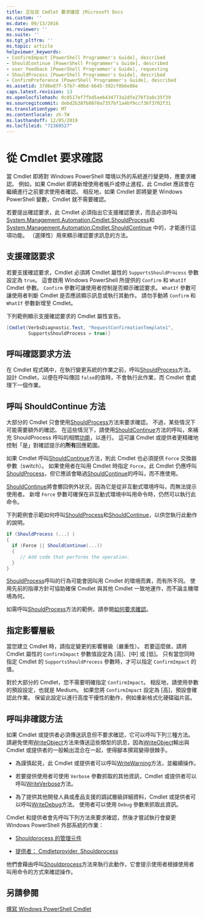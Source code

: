 ```yaml
---
title: 正在從 Cmdlet 要求確認 |Microsoft Docs
ms.custom: ''
ms.date: 09/13/2016
ms.reviewer: ''
ms.suite: ''
ms.tgt_pltfrm: ''
ms.topic: article
helpviewer_keywords:
- ConfirmImpact [PowerShell Programmer's Guide], described
- ShouldContinue [PowerShell Programmer's Guide], described
- user feedback [PowerShell Programmer's Guide], requesting
- ShouldProcess [PowerShell Programmer's Guide], described
- ConfirmPreference [PowerShell Programmer's Guide], described
ms.assetid: 37d6e87f-57b7-40bd-b645-392cf0b6e88e
caps.latest.revision: 13
ms.openlocfilehash: 0c0517ef7fbd5ae6434773a2dfe276f3a8c35f39
ms.sourcegitcommit: debd2b38fb8070a7357bf1a4bf9cc736f3702f31
ms.translationtype: MT
ms.contentlocale: zh-TW
ms.lasthandoff: 12/05/2019
ms.locfileid: "72369527"
---
```

# <a name="requesting-confirmation-from-cmdlets"></a>從 Cmdlet 要求確認

當 Cmdlet 即將對 Windows PowerShell 環境以外的系統進行變更時，應要求確認。 例如，如果 Cmdlet 即將新增使用者帳戶或停止進程，此 Cmdlet 應該會在繼續進行之前要求使用者確認。 相反地，如果 Cmdlet 即將變更 Windows PowerShell 變數，Cmdlet 就不需要確認。

若要提出確認要求，此 Cmdlet 必須指出它支援確認要求，而且必須呼叫[System.Management.Automation.Cmdlet.ShouldProcess](/dotnet/api/System.Management.Automation.Cmdlet.ShouldProcess)和 [System.Management.Automation.Cmdlet.ShouldContinue](/dotnet/api/System.Management.Automation.Cmdlet.ShouldContinue) 中的，才能進行這項功能。 （選擇性）用來顯示確認要求訊息的方法。

## <a name="supporting-confirmation-requests"></a>支援確認要求

若要支援確認要求，Cmdlet 必須將 Cmdlet 屬性的 `SupportsShouldProcess` 參數設定為 `true`。 這會啟用 Windows PowerShell 所提供的 `Confirm` 和 `WhatIf` Cmdlet 參數。 `Confirm` 參數可讓使用者控制是否顯示確認要求。 `WhatIf` 參數可讓使用者判斷 Cmdlet 是否應該顯示訊息或執行其動作。 請勿手動將 `Confirm` 和 `WhatIf` 參數新增至 Cmdlet。

下列範例顯示支援確認要求的 Cmdlet 屬性宣告。

```csharp
[Cmdlet(VerbsDiagnostic.Test, "RequestConfirmationTemplate1",
        SupportsShouldProcess = true)]
```

## <a name="calling-the-confirmation-request-methods"></a>呼叫確認要求方法

在 Cmdlet 程式碼中，在執行變更系統的作業之前，呼叫[ShouldProcess](/dotnet/api/System.Management.Automation.Cmdlet.ShouldProcess)方法。 設計 Cmdlet，以便在呼叫傳回 `false`的值時，不會執行此作業，而 Cmdlet 會處理下一個作業。

## <a name="calling-the-shouldcontinue-method"></a>呼叫 ShouldContinue 方法

大部分的 Cmdlet 只會使用[ShouldProcess](/dotnet/api/System.Management.Automation.Cmdlet.ShouldProcess)方法來要求確認。 不過，某些情況下可能需要額外的確認。 在這些情況下，請使用[ShouldContinue](/dotnet/api/System.Management.Automation.Cmdlet.ShouldContinue)方法的呼叫，來補充 ShouldProcess 呼叫的相關[功能](/dotnet/api/System.Management.Automation.Cmdlet.ShouldProcess)，以進行。 這可讓 Cmdlet 或提供者更精確地控制「是」對確認提示的**所有**回應範圍。

如果 Cmdlet 呼叫[ShouldContinue](/dotnet/api/System.Management.Automation.Cmdlet.ShouldContinue)方法，則此 Cmdlet 也必須提供 `Force` 交換器參數（switch）。 如果使用者在叫用 Cmdlet 時指定 `Force`，此 Cmdlet 仍應呼叫[ShouldProcess](/dotnet/api/System.Management.Automation.Cmdlet.ShouldProcess)，但它應該會略過[ShouldContinue](/dotnet/api/System.Management.Automation.Cmdlet.ShouldContinue)的呼叫，而不應使用。

[ShouldContinue](/dotnet/api/System.Management.Automation.Cmdlet.ShouldContinue)將會擲回例外狀況，因為它是從非互動式環境呼叫，而無法提示使用者。 新增 `Force` 參數可確保在非互動式環境中叫用命令時，仍然可以執行此命令。

下列範例會示範如何呼叫[ShouldProcess](/dotnet/api/System.Management.Automation.Cmdlet.ShouldProcess)和[ShouldContinue](/dotnet/api/System.Management.Automation.Cmdlet.ShouldContinue)，以供您執行此動作的說明。

```csharp
if (ShouldProcess (...) )
{
  if (Force || ShouldContinue(...))
  {
     // Add code that performs the operation.
  }
}
```

[ShouldProcess](/dotnet/api/System.Management.Automation.Cmdlet.ShouldProcess)呼叫的行為可能會因叫用 Cmdlet 的環境而異，而有所不同。 使用先前的指導方針可協助確保 Cmdlet 與其他 Cmdlet 一致地運作，而不論主機環境為何。

如需呼叫[ShouldProcess](/dotnet/api/System.Management.Automation.Cmdlet.ShouldProcess)方法的範例，請參閱[如何要求確認](./how-to-request-confirmations.md)。

## <a name="specify-the-impact-level"></a>指定影響層級

當您建立 Cmdlet 時，請指定變更的影響層級（嚴重性）。 若要這麼做，請將 Cmdlet 屬性的 `ConfirmImpact` 參數值設定為 [高]、[中] 或 [低]。 只有當您同時指定 Cmdlet 的 `SupportsShouldProcess` 參數時，才可以指定 `ConfirmImpact` 的值。

對於大部分的 Cmdlet，您不需要明確指定 `ConfirmImpact`。  相反地，請使用參數的預設設定，也就是 Medium。 如果您將 `ConfirmImpact` 設定為 [高]，預設會確認此作業。 保留此設定以進行高度干擾性的動作，例如重新格式化硬碟磁片區。

## <a name="calling-non-confirmation-methods"></a>呼叫非確認方法

如果 Cmdlet 或提供者必須傳送訊息但不要求確認，它可以呼叫下列三種方法。 請避免使用[WriteObject](/dotnet/api/System.Management.Automation.Cmdlet.WriteObject)方法來傳送這些類型的訊息，因為[WriteObject](/dotnet/api/System.Management.Automation.Cmdlet.WriteObject)輸出與 Cmdlet 或提供者的一般輸出混合在一起，使得腳本撰寫變得很棘手。

- 為謹慎起見，此 Cmdlet 或提供者可以呼叫[WriteWarning](/dotnet/api/System.Management.Automation.Cmdlet.WriteWarning)方法，並繼續操作。

- 若要提供使用者可使用 `Verbose` 參數抓取的其他資訊，Cmdlet 或提供者可以呼叫[WriteVerbose](/dotnet/api/System.Management.Automation.Cmdlet.WriteVerbose)方法。

- 為了提供其他開發人員或產品支援的調試層級詳細資料，Cmdlet 或提供者可以呼叫[WriteDebug](/dotnet/api/System.Management.Automation.Cmdlet.WriteDebug)方法。 使用者可以使用 `Debug` 參數來抓取此資訊。

Cmdlet 和提供者會先呼叫下列方法來要求確認，然後才嘗試執行會變更 Windows PowerShell 外部系統的作業：

- [Shouldprocess 的管理元件](/dotnet/api/System.Management.Automation.Cmdlet.ShouldProcess)

- [提供者： Cmdletprovider. Shouldprocess](/dotnet/api/System.Management.Automation.Provider.CmdletProvider.ShouldProcess)

他們會藉由呼叫[Shouldprocess](/dotnet/api/System.Management.Automation.Cmdlet.ShouldProcess)方法來執行此動作，它會提示使用者根據使用者叫用命令的方式來確認操作。

## <a name="see-also"></a>另請參閱

[撰寫 Windows PowerShell Cmdlet](./writing-a-windows-powershell-cmdlet.md)
